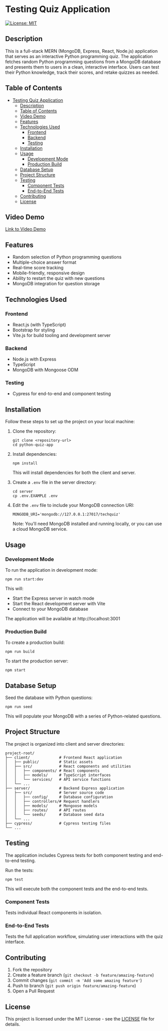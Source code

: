 # Testing Quiz Application

[![License: MIT](https://img.shields.io/badge/License-MIT-yellow.svg)](https://opensource.org/licenses/MIT)

## Description

This is a full-stack MERN (MongoDB, Express, React, Node.js) application that serves as an interactive Python programming quiz. The application fetches random Python programming questions from a MongoDB database and presents them to users in a clean, interactive interface. Users can test their Python knowledge, track their scores, and retake quizzes as needed.

## Table of Contents

- [Testing Quiz Application](#testing-quiz-application)
  - [Description](#description)
  - [Table of Contents](#table-of-contents)
  - [Video Demo](#video-demo)
  - [Features](#features)
  - [Technologies Used](#technologies-used)
    - [Frontend](#frontend)
    - [Backend](#backend)
    - [Testing](#testing)
  - [Installation](#installation)
  - [Usage](#usage)
    - [Development Mode](#development-mode)
    - [Production Build](#production-build)
  - [Database Setup](#database-setup)
  - [Project Structure](#project-structure)
  - [Testing](#testing-1)
    - [Component Tests](#component-tests)
    - [End-to-End Tests](#end-to-end-tests)
  - [Contributing](#contributing)
  - [License](#license)

## Video Demo

[Link to Video Demo](YOUR_VIDEO_LINK_HERE)

## Features

- Random selection of Python programming questions
- Multiple-choice answer format
- Real-time score tracking
- Mobile-friendly, responsive design
- Ability to restart the quiz with new questions
- MongoDB integration for question storage

## Technologies Used

### Frontend
- React.js (with TypeScript)
- Bootstrap for styling
- Vite.js for build tooling and development server

### Backend
- Node.js with Express
- TypeScript
- MongoDB with Mongoose ODM

### Testing
- Cypress for end-to-end and component testing

## Installation

Follow these steps to set up the project on your local machine:

1. Clone the repository:
   ```
   git clone <repository-url>
   cd python-quiz-app
   ```

2. Install dependencies:
   ```
   npm install
   ```

   This will install dependencies for both the client and server.

3. Create a `.env` file in the server directory:
   ```
   cd server
   cp .env.EXAMPLE .env
   ```

4. Edit the `.env` file to include your MongoDB connection URI:
   ```
   MONGODB_URI='mongodb://127.0.0.1:27017/techquiz'
   ```
   
   Note: You'll need MongoDB installed and running locally, or you can use a cloud MongoDB service.

## Usage

### Development Mode

To run the application in development mode:

```
npm run start:dev
```

This will:
- Start the Express server in watch mode
- Start the React development server with Vite
- Connect to your MongoDB database

The application will be available at http://localhost:3001

### Production Build

To create a production build:

```
npm run build
```

To start the production server:

```
npm start
```

## Database Setup

Seed the database with Python questions:

```
npm run seed
```

This will populate your MongoDB with a series of Python-related questions.

## Project Structure

The project is organized into client and server directories:

```
project-root/
├── client/             # Frontend React application
│   ├── public/         # Static assets
│   ├── src/            # React components and utilities
│   │   ├── components/ # React components
│   │   ├── models/     # TypeScript interfaces
│   │   └── services/   # API service functions
│   └── ...
├── server/             # Backend Express application
│   ├── src/            # Server source code
│   │   ├── config/     # Database configuration
│   │   ├── controllers/# Request handlers
│   │   ├── models/     # Mongoose models
│   │   ├── routes/     # API routes
│   │   └── seeds/      # Database seed data
│   └── ...
├── cypress/            # Cypress testing files
└── ...
```

## Testing

The application includes Cypress tests for both component testing and end-to-end testing.

Run the tests:

```
npm test
```

This will execute both the component tests and the end-to-end tests.

### Component Tests

Tests individual React components in isolation.

### End-to-End Tests

Tests the full application workflow, simulating user interactions with the quiz interface.

## Contributing

1. Fork the repository
2. Create a feature branch (`git checkout -b feature/amazing-feature`)
3. Commit changes (`git commit -m 'Add some amazing feature'`)
4. Push to branch (`git push origin feature/amazing-feature`)
5. Open a Pull Request

## License

This project is licensed under the MIT License - see the [LICENSE](LICENSE) file for details.
